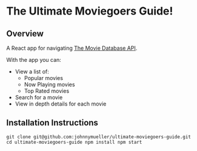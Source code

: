 # The Ultimate Moviegoers Guide!

## Overview

A React app for navigating [The Movie Database API](https://www.themoviedb.org/documentation/api).

With the app you can:

* View a list of:
	* Popular movies
	* Now Playing movies
	* Top Rated movies
* Search for a movie
* View in depth details for each movie

## Installation Instructions

`
git clone git@github.com:johnnymueller/ultimate-moviegoers-guide.git
cd ultimate-moviegoers-guide
npm install
npm start
`